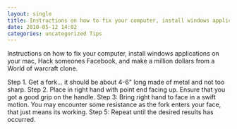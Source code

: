 ```yaml
---
layout: single
title: Instructions on how to fix your computer, install windows applications on your mac, Hack someones Facebook, and make a million dollars from a World of warcraft clone.
date: 2010-05-12 14:02
categories: uncategorized Tips
---
```

Instructions on how to fix your computer, install windows applications on your mac, Hack someones Facebook, and make a million dollars from a World of warcraft clone.

Step 1. Get a fork... it should be about 4-6" long made of metal and not too sharp.
Step 2. Place in right hand with point end facing up. Ensure that you got a good grip on the handle.
Step 3: Bring right hand to face in a swift motion. You may encounter some resistance as the fork enters your face, that just means its working.
Step 5: Repeat until the desired results has occurred.
